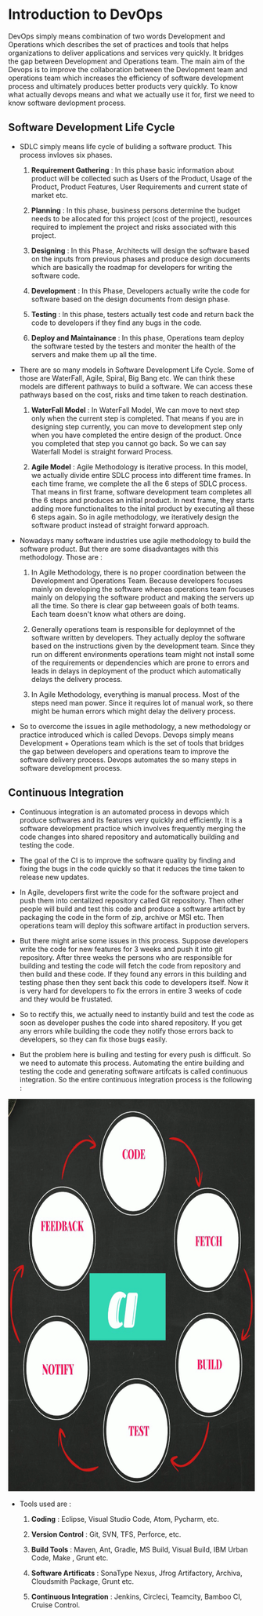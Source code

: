 # Introduction to DevOps

DevOps simply means combination of two words Development and Operations which describes the set of practices and tools that helps organizations to deliver applications and services very quickly. It bridges the gap between Development and Operations team. The main aim of the Devops is to improve the collaboration between the Devlopment team and operations team which increases the efficiency of software development process and ultimately produces better products very quickly. To know what actually devops means and what we actually use it for, first we need to know software devlopment process.

## Software Development Life Cycle

- SDLC simply means life cycle of buliding a software product. This process invloves six phases.

  1. **Requirement Gathering** : In this phase basic information about product will be collected such as Users of the Product, Usage of the Product, Product Features, User Requirements and current state of market etc.

  2. **Planning** : In this phase, business persons determine the budget needs to be allocated for this project (cost of the project), resources required to implement the project and risks associated with this project.

  3. **Designing** : In this Phase, Architects will design the software based on the inputs from previous phases and produce design documents which are basically the roadmap for developers for writing the software code.

  4. **Development** : In this Phase, Developers actually write the code for software based on the design documents from design phase.

  5. **Testing** : In this phase, testers actually test code and return back the code to developers if they find any bugs in the code. 

  6. **Deploy and Maintainance** : In this phase, Operations team deploy the software tested by the testers and moniter the health of the servers and make them up all the time.

- There are so many models in Software Development Life Cycle. Some of those are WaterFall, Agile, Spiral, Big Bang etc. We can think these models are different pathways to build a software. We can access these pathways based on the cost, risks and time taken to reach destination.

  1. **WaterFall Model** : In WaterFall Model, We can move to next step only when the current step is completed. That means if you are in designing step currently, you can move to development step only when you have completed the entire design of the product. Once you completed that step you cannot go back. So we can say Waterfall Model is straight forward Process.


  2. **Agile Model** : Agile Methodology is iterative process. In this model, we actually divide entire SDLC process into different time frames. In each time frame, we complete the all the 6 steps of SDLC process. That means in first frame, software development team completes all the 6 steps and produces an initial product. In next frame, they starts adding more functionalites to the inital product by executing all these 6 steps again. So in agile methodology, we iteratively design the software product instead of straight forward approach.

- Nowadays many software industries use agile methodology to build the software product. But there are some disadvantages with this methodology. Those are :

  1. In Agile Methodology, there is no proper coordination between the Development and Operations Team. Because developers focuses mainly on developing the software whereas operations team focuses mainly on delopying the software product and making the servers up all the time. So there is clear gap betweeen goals of both teams. Each team doesn't know what others are doing.

  2. Generally operations team is responsible for deploymnet of the software written by developers. They actually deploy the software based on the instructions given by the development team. Since they run on different environments operations team might not install some of the requirements or dependencies which are prone to errors and leads in delays in deployment of the product which automatically delays the delivery process. 

  3. In Agile Methodology, everything is manual process. Most of the steps need man power. Since it requires lot of manual work, so there might be human errors which might delay the delivery process.

- So to overcome the issues in agile methodology, a new methodology or practice introduced which is called Devops. Devops simply means Development + Operations team which is the set of tools that bridges the gap between developers and operations team to improve the software delivery process. Devops automates the so many steps in software development process.

## Continuous Integration

- Continuous integration is an automated process in devops which produce softwares and its features very quickly and efficiently. It is a software development practice which involves frequently merging the code changes into shared repository and automatically building and testing the code.

- The goal of the CI is to improve the software quality by finding and fixing the bugs in the code quickly so that it reduces the time taken to release new updates.

- In Agile, developers first write the code for the software project and push them into centalized repository called Git repository. Then other people will build and test this code and produce a software artifact by packaging the code in the form of zip, archive or MSI etc. Then operations team will deploy this software artifact in production servers. 

- But there might arise some issues in this process. Suppose developers write the code for new features for 3 weeks and push it into git repository. After three weeks the persons who are responsible for building and testing the code will fetch the code from repository and then build and these code. If they found any errors in this building and testing phase then they sent back this code to developers itself. Now it is very hard for developers to fix the errors in entire 3 weeks of code and they would be frustated.

- So to rectify this, we actually need to instantly build and test the code as soon as developer pushes the code into shared repository. If you get any errors while building the code they notify those errors back to developers, so they can fix those bugs easily.

- But the problem here is builing and testing for every push is difficult. So we need to automate this process. Automating the entire building and testing the code and generating software artifcats is called continuous integration. So the entire continuous integration process is the following :

<img src = "./_static/Continuous_Integration.PNG" alt = "Continuous Integration Process" width = 600 height = 800>

- Tools used are :

  1. **Coding** : Eclipse, Visual Studio Code, Atom, Pycharm, etc.

  2. **Version Control** : Git, SVN, TFS, Perforce, etc.

  3. **Build Tools** : Maven, Ant, Gradle, MS Build, Visual Build, IBM Urban Code, Make , Grunt etc.

  4. **Software Artificats** : SonaType Nexus, Jfrog Artifactory, Archiva, Cloudsmith Package, Grunt etc.

  5. **Continuous Integration** : Jenkins, Circleci, Teamcity, Bamboo CI, Cruise Control.

